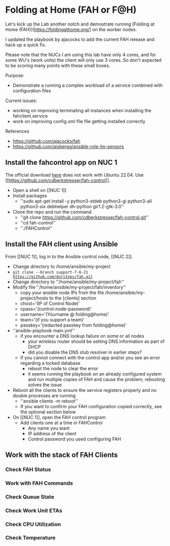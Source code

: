 # Folding at Home (FAH or F@H)
Let's kick up the Lab another notch and demostrate running [Folding at Home (FAH)](https://foldingathome.org/] on the worker nodes.

I updated the playbook by ajacocks to add the current FAH release and hack up a quick fix.

Please note that the NUCs I am using this lab have only 4 cores, and for some WU's (work units) the client will only use 3 cores. So don't expected to be scoring many points with these small boxes.

Purpose:
- Demonstrate a running a complex workload of a service combined with configuration files

Current issues:
- working on improving terminating all instances when installing the fahclient.service
- work on improving config.xml file file getting installed correctly

References
- https://github.com/ajacocks/fah
- https://github.com/aisbergg/ansible-role-lm-sensors

## Install the fahcontrol app on NUC 1
The official download [here](https://foldingathome.org/alternative-downloads/?lng=en) does not work with Ubuntu 22.04. Use [[https://github.com/cdberkstresser/fah-control]].
  - Open a shell on [[NUC 1]]
  - Install packages
    * ''sudo apt-get install -y python3-stdeb python3-gi python3-all python3-six debhelper dh-python gir1.2-gtk-3.0''
  - Clone the repo and run the command
    * ''git clone https://github.com/cdberkstresser/fah-control.git''
    * ''cd fah-control''
    * ''./FAHControl''

## Install the FAH client using Ansible
From [[NUC 1]], log in to the Ansible control node, [[NUC 2]].
  - Change directory to /home/ansible/my-project
  - <code>git clone --branch support-7-6-21 https://github.com/doritoes/fah.git</code>
  - Change directory to ''/home/ansible/my-project/fah''
  - Modify file ''/home/ansible/my-project/fah/inventory''
    * copy your ansible node IPs from the file /home/ansible/my-project/hosts to the [clients] section
    * chost='(IP of Control Node)'
    * cpass='(control-node-password)'
    * username='(Yourname @ folding@home)'
    * team='(if you support a team)'
    * passkey='(redacted passkey from folding@home)'
  - ''ansible-playbook main.yml''
    * if you encounter a DNS lookup failure on some or all nodes
      * your wireless router should be setting DNS information as part of DHCP
      * did you disable the DNS stub resolver in earlier steps?
    * if you cannot connect with the control app and/or you see an error regarding a locked database
      * reboot the node to clear the error
      * it seems running the playbook on an already configured system and run multiple copies of FAH and cause the problem; rebooting solves the issue
  - Reboot all the clients to ensure the service registers properly and no double processes are running
    * ''ansible clients -m reboot''
    * If you want to confirm your FAH configuration copied correctly, see the optional section below
  - On [[NUC 1]], open the FAH control program
    * Add clients one at a time in FAHControl
      * Any name you want
      * IP address of the client
      * Control password you used configuring FAH



## Work with the stack of FAH Clients
### Check FAH Status
### Work with FAH Commands
### Check Queue State
### Check Work Unit ETAs
### Check CPU Utilization
### Check Temperature
